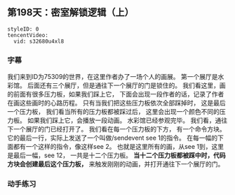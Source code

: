 ## 第198天：密室解锁逻辑（上）


```@TencentVideo
styleID: 0
tencentVideo:
  vid: s32680u4xl8

```
### 字幕

我们来到ID为75309的世界，在这里作者办了一场个人的画展。
第一个展厅是水彩馆。
后面还有三个展厅，但是通往下一个展厅的门是锁住的。
我们看这里，画的前面有很多压力板，如果我们踩上它，
下面会出现一段作者的话，记录了作者在画这些画时的心路历程。
只有当我们把这些压力板依次全部踩掉时，
这是最后一个压力板，
我们看当所有的压力板都被踩过后，
这里会出现一个颜色不同的压力板。
如果我们踩上它，会播放一段动画。
水彩馆已经参观完毕。
我们看，通往下一个展厅的门已经打开了。
我们看在每一个压力板的下方，
有一个命令方块。
它的最后一行，实际上发送了一个叫做/sendevent see 1的指令。
在每一幅的下面都有一个这样的指令，像这样see 2。
也就是这里所有的画，从see 1到，这里是最后一幅，see 12，
一共是十二个压力板。
**当十二个压力板都被踩中时，代码方块会创建最后这个压力板，** 来触发刚刚的动画，并打开通往下一个展厅的门。

### 动手练习
